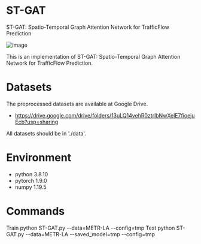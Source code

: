 # ST-GAT
ST-GAT: Spatio-Temporal Graph Attention Network for TrafficFlow Prediction


![image](https://user-images.githubusercontent.com/92875660/138129249-05ff06a2-a949-4957-a45a-2a1dfed952ae.png)

This is an implementation of ST-GAT: Spatio-Temporal Graph Attention Network for TrafficFlow Prediction.


# Datasets
The preprocessed datasets are available at Google Drive.
* https://drive.google.com/drive/folders/13uLQ14vehR0ztrlbNwXelE7fioejuEcb?usp=sharing

All datasets should be in './data'.


# Environment
* python 3.8.10
* pytorch 1.9.0
* numpy 1.19.5


# Commands
  Train
  python ST-GAT.py --data=METR-LA --config=tmp
  Test
  python ST-GAT.py --data=METR-LA --saved_model=tmp --config=tmp
